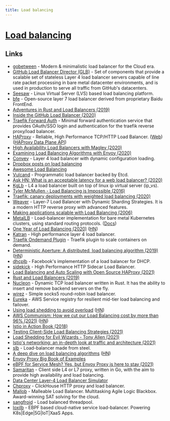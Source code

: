 ```yaml
---
title: Load balancing
---
```


# [Load balancing](<https://en.wikipedia.org/wiki/Load_balancing_(computing)>)

## Links

- [gobetween](https://github.com/yyyar/gobetween) - Modern & minimalistic load balancer for the Сloud era.
- [GitHub Load Balancer Director (GLB)](https://github.com/github/glb-director) - Set of components that provide a scalable set of stateless Layer 4 load balancer servers capable of line rate packet processing in bare metal datacenter environments, and is used in production to serve all traffic from GitHub's datacenters.
- [Seesaw](https://github.com/google/seesaw) - Linux Virtual Server (LVS) based load balancing platform.
- [bfe](https://github.com/baidu/bfe) - Open-source layer 7 load balancer derived from proprietary Baidu FrontEnd.
- [Adventures in Rust and Load Balancers (2019)](https://medium.com/@bparli/adventures-in-rust-and-load-balancers-73a0bc61a192)
- [Inside the GitHub Load Balancer (2020)](https://www.haproxy.com/user-spotlight-series/inside-the-github-load-balancer/)
- [Traefik Forward Auth](https://github.com/thomseddon/traefik-forward-auth) - Minimal forward authentication service that provides OAuth/SSO login and authentication for the traefik reverse proxy/load balancer.
- [HAProxy](https://github.com/haproxy/haproxy) - Reliable, High Performance TCP/HTTP Load Balancer. ([Web](http://www.haproxy.org/)) ([HAProxy Data Plane API](https://github.com/haproxytech/dataplaneapi))
- [High Availability Load Balancers with Maglev (2020)](https://blog.cloudflare.com/high-availability-load-balancers-with-maglev/)
- [Examining Load Balancing Algorithms with Envoy (2020)](https://blog.envoyproxy.io/examining-load-balancing-algorithms-with-envoy-1be643ea121c)
- [Convey](https://github.com/bparli/convey) - Layer 4 load balancer with dynamic configuration loading.
- [Dropbox posts on load balancing](https://twitter.com/copyconstruct/status/1293796261414371330)
- [Awesome Load Balancing](https://github.com/cristaloleg/awesome-load-balancing)
- [Vulcand](https://github.com/vulcand/vulcand) - Programmatic load balancer backed by Etcd.
- [Ask HN: What is an acceptable latency for a web load balancer? (2020)](https://news.ycombinator.com/item?id=24661903)
- [KgLb](https://github.com/dropbox/kglb) - L4 a load balancer built on top of linux ip virtual server (ip_vs).
- [Tyler McMullen - Load Balancing is Impossible (2016)](https://www.youtube.com/watch?v=kpvbOzHUakA)
- [Traefik: canary deployments with weighted load balancing (2020)](https://iximiuz.com/en/posts/traefik-canary-deployments-with-weighted-load-balancing/)
- [Weaver](https://github.com/gojek/weaver) - Layer-7 Load Balancer with Dynamic Sharding Strategies. It is a modern HTTP reverse proxy with advanced features.
- [Making applications scalable with Load Balancing (2006)](https://wtarreau.blogspot.com/2006/11/making-applications-scalable-with-load.html)
- [MetalLB](https://github.com/metallb/metallb) - Load-balancer implementation for bare metal Kubernetes clusters, using standard routing protocols. ([Docs](https://www.metallb.org/))
- [One Year of Load Balancing (2020)](https://www.algolia.com/blog/one-year-load-balancing/) ([HN](https://news.ycombinator.com/item?id=25289751))
- [Katran](https://github.com/facebookincubator/katran) - High performance layer 4 load balancer.
- [Traefik Ondemand Plugin](https://github.com/acouvreur/traefik-ondemand-plugin) - Traefik plugin to scale containers on demand.
- [Deterministic Aperture: A distributed, load balancing algorithm (2019)](https://blog.twitter.com/engineering/en_us/topics/infrastructure/2019/daperture-load-balancer.html) ([HN](https://news.ycombinator.com/item?id=25596645))
- [dhcplb](https://github.com/facebookincubator/dhcplb) - Facebook's implementation of a load balancer for DHCP.
- [sidekick](https://github.com/minio/sidekick) - High Performance HTTP Sidecar Load Balancer.
- [Load Balancing and Auto Scaling with Open Source HAProxy (2021)](https://blog.stefan-koch.name/2021/05/02/load-balancing-auto-scaling-open-source-haproxy)
- [Rust and Load Balancers (2019)](https://bparli.medium.com/adventures-in-rust-and-load-balancers-73a0bc61a192)
- [Nucleon](https://github.com/NicolasLM/nucleon) - Dynamic TCP load balancer written in Rust. It has the ability to insert and remove backend servers on the fly.
- [wirez](https://github.com/v-byte-cpu/wirez) - Simple socks5 round-robin load balancer.
- [Eureka](https://github.com/Netflix/eureka) - AWS Service registry for resilient mid-tier load balancing and failover.
- [Using load shedding to avoid overload](https://aws.amazon.com/builders-library/using-load-shedding-to-avoid-overload/) ([HN](https://news.ycombinator.com/item?id=28818622))
- [AWS Communism: How we cut our Load Balancing cost by more than 96% (2021)](https://www.setops.co/blog/aws-communism-part-1-how-we-cut-our-load-balancing-cost) ([HN](https://news.ycombinator.com/item?id=28917947))
- [Istio in Action Book (2018)](https://www.manning.com/books/istio-in-action)
- [Testing Client-Side Load Balancing Strategies (2021)](https://faun.pub/testing-client-side-load-balancing-strategies-9d99246d99dc)
- [Load Shedding for Evil Wizards - Tony Allen (2021)](https://www.youtube.com/watch?v=UInZ9yViUS0)
- [Istio's networking: an in-depth look at traffic and architecture (2021)](https://www.solo.io/blog/istios-networking-in-depth/)
- [slb](https://github.com/steel-load-balancer/slb) - Load-balancer made from steel.
- [A deep dive on load balancing algorithms](https://lafikl.notion.site/A-deep-dive-on-load-balancing-algorithms-4e6211ec7f7846238c38f3819212457c) ([HN](https://news.ycombinator.com/item?id=29252656))
- [Envoy Proxy Big Book of Examples](https://github.com/repenno/envoybigbook)
- [eBPF for Service Mesh? Yes, but Envoy Proxy is here to stay (2021)](https://www.solo.io/blog/ebpf-for-service-mesh/)
- [Samaritan](https://github.com/samaritan-proxy/samaritan) - Client side L4 or L7 proxy, written in Go, with the aim to provide high availability and load balancing.
- [Data Center Layer-4 Load Balancer Simulator](https://github.com/ZhiyuanYaoJ/SimLB)
- [Chproxy](https://github.com/ContentSquare/chproxy) - ClickHouse HTTP proxy and load balancer.
- [Mallob](https://github.com/domschrei/mallob) - Malleable Load Balancer. Multitasking Agile Logic Blackbox. Award-winning SAT solving for the cloud.
- [sangfroid](https://github.com/arindas/sangfroid) - Load balanced threadpool.
- [loxilb](https://github.com/loxilb-io/loxilb) - EBPF based cloud-native service load-balancer. Powering K8s|Edge|5G|IoT|XaaS Apps.
